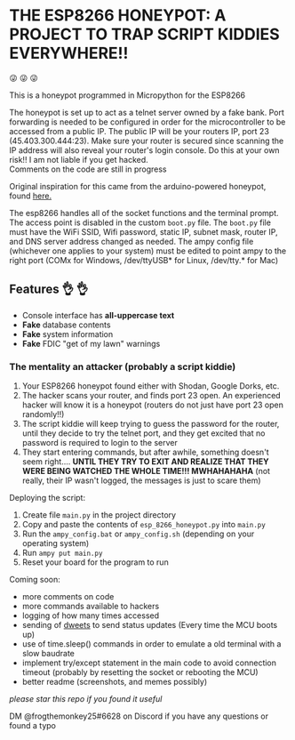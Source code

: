 # THE ESP8266 HONEYPOT: A PROJECT TO TRAP SCRIPT KIDDIES EVERYWHERE!! 

:stuck_out_tongue_winking_eye: :stuck_out_tongue_winking_eye: :stuck_out_tongue_winking_eye:

This is a honeypot programmed in Micropython for the ESP8266

The honeypot is set up to act as a telnet server owned by a fake bank.
Port forwarding is needed to be configured in order for the microcontroller to be accessed from a public IP.  The public IP will be your routers IP, port 23 (45.403.300.444:23).  Make sure your router is secured since scanning the IP address will also reveal your router's login console.  Do this at your own risk!!  I am not liable if you get hacked.  
Comments on the code are still in progress

Original inspiration for this came from the arduino-powered honeypot, found [here.](https://www.reddit.com/r/arduino/comments/5ngt87/this_is_my_arduinopowered_honeypot_if_you_want_to/)

The esp8266 handles all of the socket functions and the terminal prompt.  The access point is disabled in the custom `boot.py` file.  The `boot.py` file must have the WiFi SSID, Wifi password, static IP, subnet mask, router IP, and DNS server address changed as needed.  The ampy config file (whichever one applies to your system) must be edited to point ampy to the right port (COMx for Windows, /dev/ttyUSB* for Linux, /dev/tty.* for Mac)

## Features :ok_hand: :ok_hand: ##

   - Console interface has **all-uppercase text**
   - **Fake** database contents
   - **Fake** system information
   - **Fake** FDIC "get of my lawn" warnings

### The mentality an attacker (probably a script kiddie)

 1.  Your ESP8266 honeypot found either with Shodan, Google Dorks, etc.
 2.  The hacker scans your router, and finds port 23 open.  An experienced hacker will know it is a              honeypot (routers do not just have port 23 open randomly!!)
 3.  The script kiddie will keep trying to guess the password for the router, until they decide to try          the telnet port, and they get excited that no password is required to login to the server
 4.  They start entering commands, but after awhile, something doesn't seem right.... **UNTIL THEY TRY          TO EXIT AND REALIZE THAT THEY WERE BEING WATCHED THE WHOLE TIME!!! MWHAHAHAHA** (not really, their IP      wasn't logged, the messages is just to scare them)

Deploying the script:
 1. Create file `main.py` in the project directory
 2. Copy and paste the contents of `esp_8266_honeypot.py` into `main.py`
 3. Run the `ampy_config.bat` or `ampy_config.sh` (depending on your operating system)
 4. Run `ampy put main.py`
 5. Reset your board for the program to run 

Coming soon:

 - more comments on code
 - more commands available to hackers
 - logging of how many times accessed
 - sending of [dweets](http://dweet.io/) to send status updates (Every time the MCU boots up)
 - use of time.sleep() commands in order to emulate a old terminal with a slow baudrate
 - implement try/except statement in the main code to avoid connection timeout (probably by resetting the     socket or rebooting the MCU)
 - better readme (screenshots, and memes possibly)

*please star this repo if you found it useful*

DM @frogthemonkey25#6628 on Discord if you have any questions or found a typo